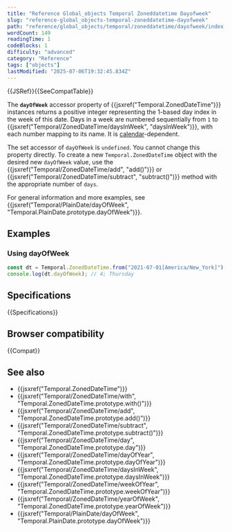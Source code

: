 ```yaml
---
title: "Reference Global_objects Temporal Zoneddatetime Dayofweek"
slug: "reference-global_objects-temporal-zoneddatetime-dayofweek"
path: "reference/global_objects/temporal/zoneddatetime/dayofweek/index.md"
wordCount: 149
readingTime: 1
codeBlocks: 1
difficulty: "advanced"
category: "Reference"
tags: ["objects"]
lastModified: "2025-07-06T19:32:45.834Z"
---
```



{{JSRef}}{{SeeCompatTable}}

The **`dayOfWeek`** accessor property of {{jsxref("Temporal.ZonedDateTime")}} instances returns a positive integer representing the 1-based day index in the week of this date. Days in a week are numbered sequentially from `1` to {{jsxref("Temporal/ZonedDateTime/daysInWeek", "daysInWeek")}}, with each number mapping to its name. It is [calendar](/en-US/docs/Web/JavaScript/Reference/Global_Objects/Temporal#calendars)-dependent.

The set accessor of `dayOfWeek` is `undefined`. You cannot change this property directly. To create a new `Temporal.ZonedDateTime` object with the desired new `dayOfWeek` value, use the {{jsxref("Temporal/ZonedDateTime/add", "add()")}} or {{jsxref("Temporal/ZonedDateTime/subtract", "subtract()")}} method with the appropriate number of `days`.

For general information and more examples, see {{jsxref("Temporal/PlainDate/dayOfWeek", "Temporal.PlainDate.prototype.dayOfWeek")}}.

## Examples

### Using dayOfWeek

```js
const dt = Temporal.ZonedDateTime.from("2021-07-01[America/New_York]");
console.log(dt.dayOfWeek); // 4; Thursday
```

## Specifications

{{Specifications}}

## Browser compatibility

{{Compat}}

## See also

- {{jsxref("Temporal.ZonedDateTime")}}
- {{jsxref("Temporal/ZonedDateTime/with", "Temporal.ZonedDateTime.prototype.with()")}}
- {{jsxref("Temporal/ZonedDateTime/add", "Temporal.ZonedDateTime.prototype.add()")}}
- {{jsxref("Temporal/ZonedDateTime/subtract", "Temporal.ZonedDateTime.prototype.subtract()")}}
- {{jsxref("Temporal/ZonedDateTime/day", "Temporal.ZonedDateTime.prototype.day")}}
- {{jsxref("Temporal/ZonedDateTime/dayOfYear", "Temporal.ZonedDateTime.prototype.dayOfYear")}}
- {{jsxref("Temporal/ZonedDateTime/daysInWeek", "Temporal.ZonedDateTime.prototype.daysInWeek")}}
- {{jsxref("Temporal/ZonedDateTime/weekOfYear", "Temporal.ZonedDateTime.prototype.weekOfYear")}}
- {{jsxref("Temporal/ZonedDateTime/yearOfWeek", "Temporal.ZonedDateTime.prototype.yearOfWeek")}}
- {{jsxref("Temporal/PlainDate/dayOfWeek", "Temporal.PlainDate.prototype.dayOfWeek")}}
